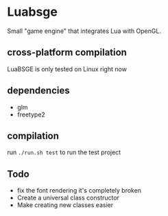 # Luabsge

Small "game engine" that integrates Lua with OpenGL.<br/>

## cross-platform compilation

LuaBSGE is only tested on Linux right now

## dependencies

-   glm
-   freetype2

## compilation

run `./run.sh test` to run the test project

## Todo

-   fix the font rendering it's completely broken
-   Create a universal class constructor
-   Make creating new classes easier
